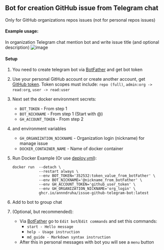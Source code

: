 ## Bot for creation GitHub issue from Telegram chat
Only for GitHub organizations repos issues (not for personal repos issues)

#### Example usage:

In organization Telegram chat mention bot and write issue title (and optional description)
![image](https://github.com/annndruha/issue-github-telegram-bot/assets/51162917/26d7e781-b1d8-40d7-9dd2-ca72afdb92d8)


#### Setup

1. You need to create telegram bot via [BotFather](https://t.me/BotFather) and get bot token
2. Use your personal GitHub account or create another account, get [GitHub token](https://github.com/settings/tokens).
Token scopes must include: `repo (full)`, `admin:org -> read:org`, `user -> read:user`

3. Next set the docker environment secrets:
   * `BOT_TOKEN` - From step 1
   * `BOT_NICKNAME` - From step 1 (Start with @)
   * `GH_ACCOUNT_TOKEN` - From step 2
4. and environment variables
   * `GH_ORGANIZATION_NICKNAME` - Organization login (nickname) for manage issue
   * `DOCKER_CONTAINER_NAME` - Name of docker container

5. Run Docker Example (Or use [deploy.yml](https://github.com/annndruha/issue-github-telegram-bot/blob/main/.github/workflows/deploy.yml_template)):
   ```commandline
   docker run  --detach \
               --restart always \
               --env BOT_TOKEN='352532:token_value_from_botFather' \
               --env BOT_NICKNAME='@nickname_from_botFather' \
               --env GH_ACCOUNT_TOKEN='github_user_token' \
               --env GH_ORGANIZATION_NICKNAME='org_login' \
               ghcr.io/annndruha/issue-github-telegram-bot:latest
   ```
6. Add to bot to group chat
7. (Optional, but recommended):
   * Via [BotFather](https://t.me/BotFather) go to `Edit bot`/`Edit commands` and set this commands:
     * `start - Hello message`
     * `help - Usage instruction`
     * `md_guide - Markdown syntax instruction`
   * After this in personal messages with bot you will see a `menu` button
